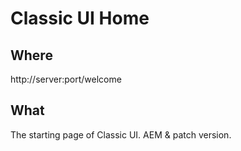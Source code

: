 # Classic UI Home

## Where

http://server:port/welcome

## What

The starting page of Classic UI.
AEM & patch version.

